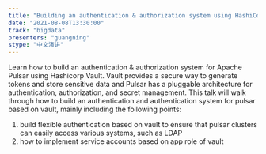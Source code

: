 ```yaml
---
title: "Building an authentication & authorization system using HashiCorp Vault"
date: "2021-08-08T13:30:00" 
track: "bigdata"
presenters: "guangning"
stype: "中文演讲"
---
```

Learn how to build an authentication & authorization system for Apache Pulsar using Hashicorp Vault. Vault provides a secure way to generate tokens and store sensitive data and Pulsar has a pluggable architecture for authentication, authorization, and secret management. This talk will walk through how to build an authentication and authentication system for pulsar based on vault, mainly including the following points:
 

 1. build flexible authentication based on vault to ensure that pulsar clusters can easily access various systems, such as LDAP
 2. how to implement service accounts based on app role of vault